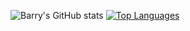 ![Barry's GitHub stats](https://readme-stats-envoy-vc.vercel.app/api?username=BarryLiu97&show_icons=true&theme=dark)
[![Top Languages](https://readme-stats-envoy-vc.vercel.app/api/top-langs/?username=BarryLiu97&layout=compact)](https://github.com/BarryLiu97/BarryLiu97)

<!--
**BarryLiu97/BarryLiu97** is a ✨ _special_ ✨ repository because its `README.md` (this file) appears on your GitHub profile.

Here are some ideas to get you started:

- 🔭 I’m currently working on ...
- 🌱 I’m currently learning ...
- 👯 I’m looking to collaborate on ...
- 🤔 I’m looking for help with ...
- 💬 Ask me about ...
- 📫 How to reach me: ...
- 😄 Pronouns: ...
- ⚡ Fun fact: ...
-->
